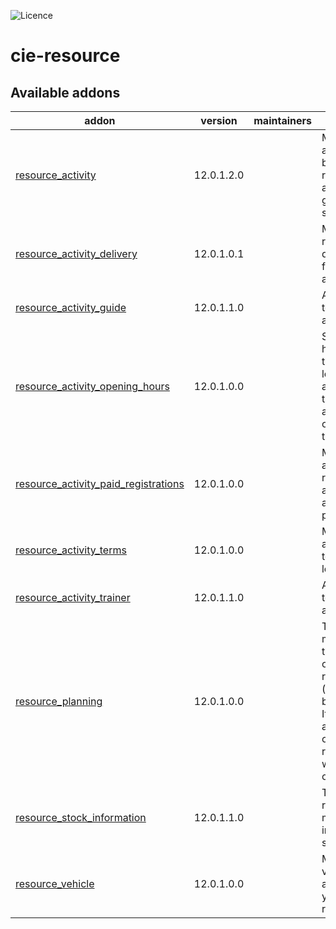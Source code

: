 ![Licence](https://img.shields.io/badge/licence-AGPL--3-blue.svg)

# cie-resource

<!-- prettier-ignore-start -->
[//]: # (addons)

Available addons
----------------
addon | version | maintainers | summary
--- | --- | --- | ---
[resource_activity](resource_activity/) | 12.0.1.2.0 |  | Manage activities, book resources and generate sale orders.
[resource_activity_delivery](resource_activity_delivery/) | 12.0.1.0.1 |  | Manage resource deliveries for your activities.
[resource_activity_guide](resource_activity_guide/) | 12.0.1.1.0 |  | Add guides to you activities
[resource_activity_opening_hours](resource_activity_opening_hours/) | 12.0.1.0.0 |  | Set opening hours for the locations and warn the use if activity is outside those.
[resource_activity_paid_registrations](resource_activity_paid_registrations/) | 12.0.1.0.0 |  | Mark activity registrations and activities as paid.
[resource_activity_terms](resource_activity_terms/) | 12.0.1.0.0 |  | Manage activity terms per location.
[resource_activity_trainer](resource_activity_trainer/) | 12.0.1.1.0 |  | Add trainers to your activities.
[resource_planning](resource_planning/) | 12.0.1.0.0 |  | This module manages the planning of the resources (reservation, booking, ...). It provides an api in order to tie a resource with any other model.
[resource_stock_information](resource_stock_information/) | 12.0.1.1.0 |  | Track resources movement in and out of stock.
[resource_vehicle](resource_vehicle/) | 12.0.1.0.0 |  | Manage vehicles attribute on your resources.

[//]: # (end addons)
<!-- prettier-ignore-end -->
